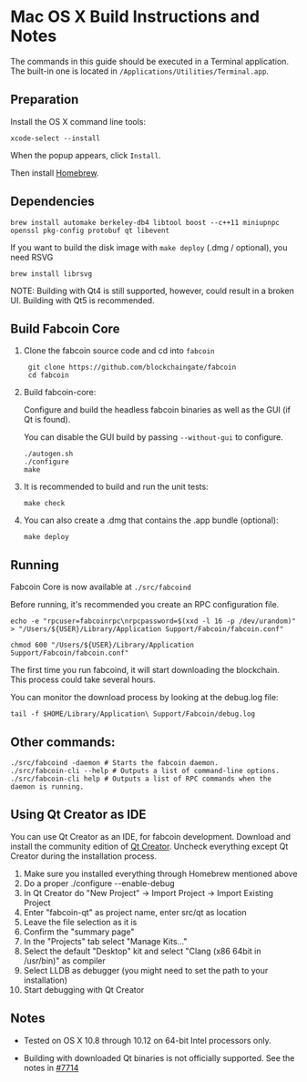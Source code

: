 Mac OS X Build Instructions and Notes
====================================
The commands in this guide should be executed in a Terminal application.
The built-in one is located in `/Applications/Utilities/Terminal.app`.

Preparation
-----------
Install the OS X command line tools:

`xcode-select --install`

When the popup appears, click `Install`.

Then install [Homebrew](https://brew.sh).

Dependencies
----------------------

    brew install automake berkeley-db4 libtool boost --c++11 miniupnpc openssl pkg-config protobuf qt libevent

If you want to build the disk image with `make deploy` (.dmg / optional), you need RSVG

    brew install librsvg

NOTE: Building with Qt4 is still supported, however, could result in a broken UI. Building with Qt5 is recommended.

Build Fabcoin Core
------------------------

1. Clone the fabcoin source code and cd into `fabcoin`

        git clone https://github.com/blockchaingate/fabcoin
        cd fabcoin

2.  Build fabcoin-core:

    Configure and build the headless fabcoin binaries as well as the GUI (if Qt is found).

    You can disable the GUI build by passing `--without-gui` to configure.

        ./autogen.sh
        ./configure
        make

3.  It is recommended to build and run the unit tests:

        make check

4.  You can also create a .dmg that contains the .app bundle (optional):

        make deploy

Running
-------

Fabcoin Core is now available at `./src/fabcoind`

Before running, it's recommended you create an RPC configuration file.

    echo -e "rpcuser=fabcoinrpc\nrpcpassword=$(xxd -l 16 -p /dev/urandom)" > "/Users/${USER}/Library/Application Support/Fabcoin/fabcoin.conf"

    chmod 600 "/Users/${USER}/Library/Application Support/Fabcoin/fabcoin.conf"

The first time you run fabcoind, it will start downloading the blockchain. This process could take several hours.

You can monitor the download process by looking at the debug.log file:

    tail -f $HOME/Library/Application\ Support/Fabcoin/debug.log

Other commands:
-------

    ./src/fabcoind -daemon # Starts the fabcoin daemon.
    ./src/fabcoin-cli --help # Outputs a list of command-line options.
    ./src/fabcoin-cli help # Outputs a list of RPC commands when the daemon is running.

Using Qt Creator as IDE
------------------------
You can use Qt Creator as an IDE, for fabcoin development.
Download and install the community edition of [Qt Creator](https://www.qt.io/download/).
Uncheck everything except Qt Creator during the installation process.

1. Make sure you installed everything through Homebrew mentioned above
2. Do a proper ./configure --enable-debug
3. In Qt Creator do "New Project" -> Import Project -> Import Existing Project
4. Enter "fabcoin-qt" as project name, enter src/qt as location
5. Leave the file selection as it is
6. Confirm the "summary page"
7. In the "Projects" tab select "Manage Kits..."
8. Select the default "Desktop" kit and select "Clang (x86 64bit in /usr/bin)" as compiler
9. Select LLDB as debugger (you might need to set the path to your installation)
10. Start debugging with Qt Creator

Notes
-----

* Tested on OS X 10.8 through 10.12 on 64-bit Intel processors only.

* Building with downloaded Qt binaries is not officially supported. See the notes in [#7714](https://github.com/bitcoin/bitcoin/issues/7714)
